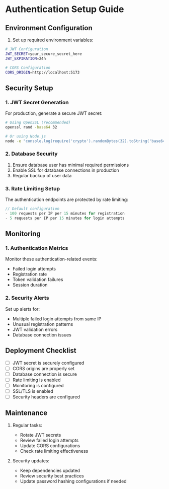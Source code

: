 # Authentication Setup Guide

## Environment Configuration

1. Set up required environment variables:

```bash
# JWT Configuration
JWT_SECRET=your_secure_secret_here
JWT_EXPIRATION=24h

# CORS Configuration
CORS_ORIGIN=http://localhost:5173
```

## Security Setup

### 1. JWT Secret Generation

For production, generate a secure JWT secret:

```bash
# Using OpenSSL (recommended)
openssl rand -base64 32

# Or using Node.js
node -e "console.log(require('crypto').randomBytes(32).toString('base64'));"
```

### 2. Database Security

1. Ensure database user has minimal required permissions
2. Enable SSL for database connections in production
3. Regular backup of user data

### 3. Rate Limiting Setup

The authentication endpoints are protected by rate limiting:

```typescript
// Default configuration
- 100 requests per IP per 15 minutes for registration
- 5 requests per IP per 15 minutes for login attempts
```

## Monitoring

### 1. Authentication Metrics

Monitor these authentication-related events:

- Failed login attempts
- Registration rate
- Token validation failures
- Session duration

### 2. Security Alerts

Set up alerts for:

- Multiple failed login attempts from same IP
- Unusual registration patterns
- JWT validation errors
- Database connection issues

## Deployment Checklist

- [ ] JWT secret is securely configured
- [ ] CORS origins are properly set
- [ ] Database connection is secure
- [ ] Rate limiting is enabled
- [ ] Monitoring is configured
- [ ] SSL/TLS is enabled
- [ ] Security headers are configured

## Maintenance

1. Regular tasks:

   - Rotate JWT secrets
   - Review failed login attempts
   - Update CORS configurations
   - Check rate limiting effectiveness

2. Security updates:
   - Keep dependencies updated
   - Review security best practices
   - Update password hashing configurations if needed
